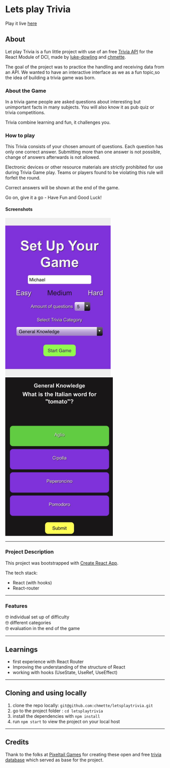 # Lets play Trivia

Play it live [here](https://chmette.github.io/letsplaytrivia/)


## About

Let play Trivia is a fun little project with use of an free [Trivia API](https://opentdb.com/api_config.php) for the React Module of DCI, made by [luke-dowling](https://github.com/luke-dowling) and [chmette](https://github.com/chmette).

The goal of the project was to practice the handling and receiving data from an API.
We wanted to have an interactive interface as we as a fun topic,so the idea of building a trivia game was born.

### About the Game

In a trivia game people are asked questions about interesting but unimportant facts in many subjects. You will also know it as pub quiz or trivia competitions.

Trivia combine learning and fun, it challenges you.

### How to play

This Trivia consists of your chosen amount of questions.
Each question has only one correct answer. Submitting more than one answer is not possible, change of answers afterwards is not allowed.

Electronic devices or other resource materials are strictly prohibited for use during Trivia Game play. Teams or players found to be violating this rule will forfeit the round.

Correct answers will be shown at the end of the game.

Go on, give it a go - Have Fun and Good Luck!



#### Screenshots

<img src="./screenshots/trivia_phone_setup.jpg" alt="screenshot" height="500px" /> <img src="./screenshots/trivia_phone_question.jpg" alt="screenshot" height="500px" />

---

### Project Description

This project was bootstrapped with [Create React App](https://github.com/facebook/create-react-app).

The tech stack:

- React (with hooks)
- React-router

---

### Features

:nerd_face: individual set up of difficulty  
:nerd_face: different categories  
:nerd_face: evaluation in the end of the game  

---

## Learnings

- first experience with React Router
- Improving the understanding of the structure of React
- working with hooks (UseState, UseRef, UseEffect)

---

## Cloning and using locally

1. clone the repo locally: `git@github.com:chmette/letsplaytrivia.git`
2. go to the project folder : `cd letsplaytrivia`
3. install the dependencies with `npm install`
4. run `npm start` to view the project on your local host

---

## Credits

Thank to the folks at [Pixeltail Games](https://www.pixeltailgames.com/) for creating these open and free [trivia database](https://opentdb.com/) which served as base for the project.
